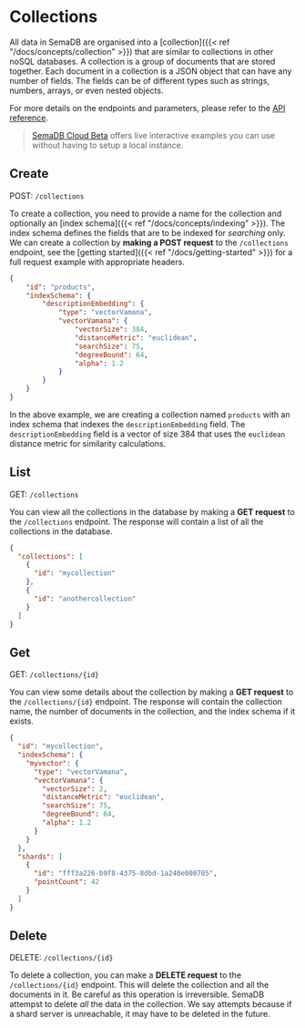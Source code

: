 # Collections

All data in SemaDB are organised into a [collection]({{< ref "/docs/concepts/collection" >}}) that are similar to collections in other noSQL databases. A collection is a group of documents that are stored together. Each document in a collection is a JSON object that can have any number of fields. The fields can be of different types such as strings, numbers, arrays, or even nested objects.

For more details on the endpoints and parameters, please refer to the [API reference](/api-reference.html).

> [SemaDB Cloud Beta](https://rapidapi.com/semafind-semadb/api/semadb) offers live interactive examples you can use without having to setup a local instance.

## Create

POST: `/collections`

To create a collection, you need to provide a name for the collection and optionally an [index schema]({{< ref "/docs/concepts/indexing" >}}). The index schema defines the fields that are to be indexed for *searching* only. We can create a collection by **making a POST request** to the `/collections` endpoint, see the [getting started]({{< ref "/docs/getting-started" >}}) for a full request example with appropriate headers.

```json
{
    "id": "products",
    "indexSchema": {
        "descriptionEmbedding": {
            "type": "vectorVamana",
            "vectorVamana": {
                "vectorSize": 384,
                "distanceMetric": "euclidean",
                "searchSize": 75,
                "degreeBound": 64,
                "alpha": 1.2
            }
        }
    }
}
```

In the above example, we are creating a collection named `products` with an index schema that indexes the `descriptionEmbedding` field. The `descriptionEmbedding` field is a vector of size 384 that uses the `euclidean` distance metric for similarity calculations.

## List

GET: `/collections`

You can view all the collections in the database by making a **GET request** to the `/collections` endpoint. The response will contain a list of all the collections in the database.

```json
{
  "collections": [
    {
      "id": "mycollection"
    },
    {
      "id": "anothercollection"
    }
  ]
}
```

## Get

GET: `/collections/{id}`

You can view some details about the collection by making a **GET request** to the `/collections/{id}` endpoint. The response will contain the collection name, the number of documents in the collection, and the index schema if it exists.

```json
{
  "id": "mycollection",
  "indexSchema": {
    "myvector": {
      "type": "vectorVamana",
      "vectorVamana": {
        "vectorSize": 2,
        "distanceMetric": "euclidean",
        "searchSize": 75,
        "degreeBound": 64,
        "alpha": 1.2
      }
    }
  },
  "shards": [
    {
      "id": "fff3a226-b9f8-4375-8dbd-1a240e000705",
      "pointCount": 42
    }
  ]
}
```

## Delete

DELETE: `/collections/{id}`

To delete a collection, you can make a **DELETE request** to the `/collections/{id}` endpoint. This will delete the collection and all the documents in it. Be careful as this operation is irreversible. SemaDB attempst to delete *all* the data in the collection. We say attempts because if a shard server is unreachable, it may have to be deleted in the future.